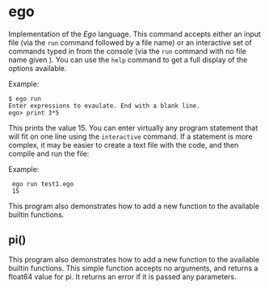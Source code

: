 # ego
Implementation of the _Ego_ language. This command accepts either an input file
(via the `run` command followed by a file name) or an interactive set of commands 
typed in from the console
(via the `run` command with no file name given ). You can use the `help` command to get a full
display of the options available.

Example:

    $ ego run
    Enter expressions to evaulate. End with a blank line.
    ego> print 3*5
    
This prints the value 15. You can enter virtually any program statement that will fit on
one line using the `interactive` command. If a statement is more complex, it may be easier
to create a text file with the code, and then compile and run the file:

Example:

     ego run test1.ego
     15

This program also demonstrates how to add a new function to the available builtin functions.

## pi()
This program also demonstrates how to add a new function to the available builtin functions.
This simple function accepts no arguments, and returns a float64 value for pi. It returns an error if it is passed
any parameters.
